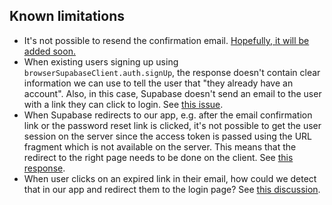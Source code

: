 ## Known limitations

- It's not possible to resend the confirmation email. [Hopefully, it will be added soon.](https://github.com/supabase/supabase/discussions/3526#discussioncomment-1477673)
- When existing users signing up using `browserSupabaseClient.auth.signUp`, the response doesn't contain clear information we can use to tell the user that "they already have an account". Also, in this case, Supabase doesn't send an email to the user with a link they can click to login. See [this issue](https://github.com/supabase/supabase-js/issues/296).
- When Supabase redirects to our app, e.g. after the email confirmation link or the password reset link is clicked, it's not possible to get the user session on the server since the access token is passed using the URL fragment which is not available on the server. This means that the redirect to the right page needs to be done on the client. See [this response](https://github.com/supabase/auth-helpers/issues/341#issuecomment-1319502599).
- When user clicks on an expired link in their email, how could we detect that in our app and redirect them to the login page? See [this discussion](https://github.com/supabase/supabase/discussions/11364).
